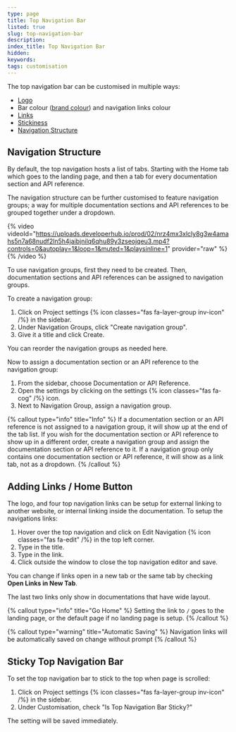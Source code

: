 ```yaml
---
type: page
title: Top Navigation Bar
listed: true
slug: top-navigation-bar
description: 
index_title: Top Navigation Bar
hidden: 
keywords: 
tags: customisation
---
```


The top navigation bar can be customised in multiple ways:

- [Logo](/support-center/customising-visuals#changing-logo)
- Bar colour ([brand colour](/support-center/customising-visuals#changing-colours)) and navigation links colour
- [Links](/support-center/top-navigation-bar#adding-links--home-button)
- [Stickiness](/support-center/top-navigation-bar#sticky-top-navigation-bar)
- [Navigation Structure](/support-center/top-navigation-bar#navigation-structure)

## Navigation Structure

By default, the top navigation hosts a list of tabs. Starting with the Home tab which goes to the landing page, and then a tab for every documentation section and API reference.

The navigation structure can be further customised to feature navigation groups; a way for multiple documentation sections and API references to be grouped together under a dropdown.

{% video videoId="https://uploads.developerhub.io/prod/02/nrz4mx3xlcly8g3w4amahs5n7a68nudf2ln5h4jaibjnilq6qhu89y3zseojqeu3.mp4?controls=0&autoplay=1&loop=1&muted=1&playsinline=1" provider="raw" %}
{% /video %}

To use navigation groups, first they need to be created. Then, documentation sections and API references can be assigned to navigation groups.

To create a navigation group:

1. Click on Project settings {% icon classes="fas fa-layer-group inv-icon" /%} in the sidebar.
2. Under Navigation Groups, click "Create navigation group".
3. Give it a title and click Create.

You can reorder the navigation groups as needed here.

Now to assign a documentation section or an API reference to the navigation group:

1. From the sidebar, choose Documentation or API Reference.
2. Open the settings by clicking on the settings {% icon classes="fas fa-cog" /%} icon.
3. Next to Navigation Group, assign a navigation group.

{% callout type="info" title="Info" %}
If a documentation section or an API reference is not assigned to a navigation group, it will show up at the end of the tab list. If you wish for the documentation section or API reference to show up in a different order, create a navigation group and assign the documentation section or API reference to it. If a navigation group only contains one documentation section or API reference, it will show as a link tab, not as a dropdown.
{% /callout %}

## Adding Links / Home Button

The logo, and four top navigation links can be setup for external linking to another website, or internal linking inside the documentation. To setup the navigations links:

1. Hover over the top navigation and click on Edit Navigation {% icon classes="fas fa-edit" /%} in the top left corner.
2. Type in the title.
3. Type in the link.
4. Click outside the window to close the top navigation editor and save.

You can change if links open in a new tab or the same tab by checking **Open Links in New Tab**.

The last two links only show in documentations that have wide layout.

{% callout type="info" title="Go Home" %}
Setting the link to `/` goes to the landing page, or the default page if no landing page is setup.
{% /callout %}

{% callout type="warning" title="Automatic Saving" %}
Navigation links will be automatically saved on change without prompt
{% /callout %}

## Sticky Top Navigation Bar

To set the top navigation bar to stick to the top when page is scrolled:

1. Click on Project settings {% icon classes="fas fa-layer-group inv-icon" /%} in the sidebar.
2. Under Customisation, check "Is Top Navigation Bar Sticky?"

The setting will be saved immediately.